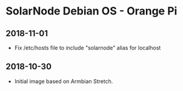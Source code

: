 # SolarNode Debian OS - Orange Pi

## 2018-11-01

 * Fix /etc/hosts file to include "solarnode" alias for localhost

## 2018-10-30

 * Initial image based on Armbian Stretch.

